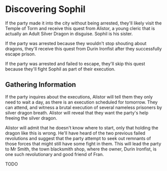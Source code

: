 # Discovering Sophil
If the party made it into the city without being arrested, they'll likely visit the Temple of Torm and receive this quest from Alistor, a young cleric that is actually an Adult Silver Dragon in disguise. Sophil is his sister.

If the party was arrested because they wouldn't stop shouting about dragons, they'll receive this quest from Durin Ironfist after they successfully escape prison.

If the party was arrested and failed to escape, they'll skip this quest because they'll fight Sophil as part of their execution.

## Gathering Information
If the party inquires about the executions, Alistor will tell them they only need to wait a day, as there is an execution scheduled for tomorrow. They can attend, and witness a brutal execution of several nameless prisoners by silver dragon breath. Alistor will reveal that they want the party's help freeing the silver dragon.

Alistor will admit that he doesn't know where to start, only that holding the dragon like this is wrong. He'll have heard of the two previous failed revolutions and suggest that the party attempt to seek out remnants of those forces that might still have some fight in them. This will lead the party to Mr Smith, the town blacksmith shop, where the owner, Durin Ironfist, is one such revolutionary and good friend of Fran.

TODO
